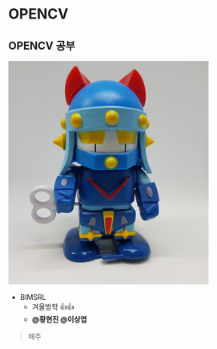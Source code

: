 # OPENCV

## OPENCV 공부

![taekwonv](.gitbook/assets/taekwonv1.jpg)

* BIMSRL  
  * 겨울방학 :+1::+1:
  * **@황현진 @이상엽**

> 매주 

